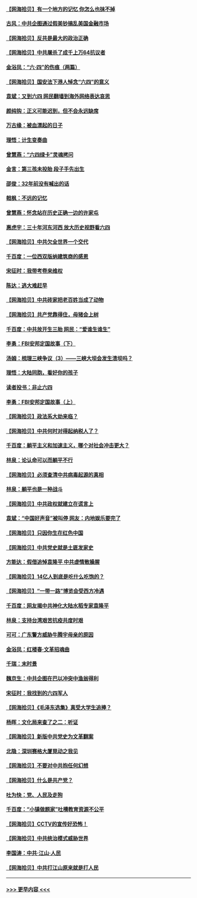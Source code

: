 #### [【网海拾贝】有一个地方的记忆 你怎么也抹不掉](../pages/nsc993/n13009802.md?t=06100002) 
#### [古风：中共企图通过假美钞搞乱美国金融市场](../pages/nsc993/n13009626.md?t=06100002) 
#### [【网海拾贝】反共是最大的政治正确](../pages/nsc993/n13007051.md?t=06100002) 
#### [【网海拾贝】中共屠杀了成千上万64抗议者](../pages/nsc993/n13002713.md?t=06100002) 
#### [金浴凤：“六·四”的伤痕（两篇）](../pages/nsc993/n13001719.md?t=06100002) 
#### [【网海拾贝】国安法下港人悼念“六四”的意义](../pages/nsc993/n13001039.md?t=06100002) 
#### [袁斌：又到六四 网民翻墙到海外网络表达哀思](../pages/nsc993/n13000995.md?t=06100002) 
#### [颜纯钩：正义可能迟到，但不会永远缺席](../pages/nsc993/n13000920.md?t=06100002) 
#### [万古缘：被血漂起的日子](../pages/nsc993/n13000914.md?t=06100002) 
#### [理悟：计生变奏曲](../pages/nsc993/n13000414.md?t=06100002) 
#### [曾慧燕：“六四绿卡”灵魂拷问](../pages/nsc993/n13000277.md?t=06100002) 
#### [金言：第三孩未投胎 段子手先出生](../pages/nsc993/n13000215.md?t=06100002) 
#### [邵俊：32年前没有喊出的话](../pages/nsc993/n13000181.md?t=06100002) 
#### [戟枫：不远的记忆](../pages/nsc993/n13000121.md?t=06100002) 
#### [曾慧燕：怀念站在历史正确一边的许家屯](../pages/nsc993/n13000073.md?t=06100002) 
#### [惠虎宇：三十年河东河西 放大历史视野看六四](../pages/nsc993/n13000018.md?t=06100002) 
#### [【网海拾贝】中共欠全世界一个交代](../pages/nsc993/n12998706.md?t=06100002) 
#### [千百度：一位西双版纳建筑商的感恩](../pages/nsc993/n12998487.md?t=06100002) 
#### [宋征时：我带考卷来维权](../pages/nsc993/n12994088.md?t=06100002) 
#### [陈达：逃大难赶早](../pages/nsc993/n12993569.md?t=06100002) 
#### [【网海拾贝】中共砖家把老百姓当成了动物](../pages/nsc993/n12993483.md?t=06100002) 
#### [【网海拾贝】共产党靠得住，母猪会上树](../pages/nsc993/n12990730.md?t=06100002) 
#### [千百度：中共放开生三胎 网民：“爱谁生谁生”](../pages/nsc993/n12990644.md?t=06100002) 
#### [李勇：FBI安邦定国故事（下）](../pages/nsc993/n12987854.md?t=06100002) 
#### [汤姆：梳理三峡争议（3）——三峡大坝会发生溃坝吗？](../pages/nsc993/n12989806.md?t=06100002) 
#### [理悟：大陆同胞，看好你的孩子](../pages/nsc993/n12989778.md?t=06100002) 
#### [读者投书：非止六四](../pages/nsc993/n12989673.md?t=06100002) 
#### [李勇：FBI安邦定国故事（上）](../pages/nsc993/n12987749.md?t=06100002) 
#### [【网海拾贝】政法系大劫来临？](../pages/nsc993/n12987596.md?t=06100002) 
#### [【网海拾贝】中共何时对得起纳税人了？](../pages/nsc993/n12985578.md?t=06100002) 
#### [千百度：躺平主义和加速主义，哪个对社会冲击更大？](../pages/nsc993/n12985512.md?t=06100002) 
#### [林泉：论认命可以而躺平不行](../pages/nsc993/n12985505.md?t=06100002) 
#### [【网海拾贝】必须查清中共病毒起源的真相](../pages/nsc993/n12984276.md?t=06100002) 
#### [林泉：躺平也是一种战斗](../pages/nsc993/n12984194.md?t=06100002) 
#### [【网海拾贝】中共政权就建立在谎言上](../pages/nsc993/n12981880.md?t=06100002) 
#### [袁斌：“中国好声音”被叫停 网友：内地娱乐要完了](../pages/nsc993/n12981826.md?t=06100002) 
#### [【网海拾贝】只因你生在红色中国](../pages/nsc993/n12979096.md?t=06100002) 
#### [【网海拾贝】中共党史就是土匪发家史](../pages/nsc993/n12976478.md?t=06100002) 
#### [方能达：假借追悼袁隆平 中共虚情散臊腥](../pages/nsc993/n12976396.md?t=06100002) 
#### [【网海拾贝】14亿人到底是吃什么吃饱的？](../pages/nsc993/n12974125.md?t=06100002) 
#### [【网海拾贝】“一带一路”博览会受西方冷遇](../pages/nsc993/n12971787.md?t=06100002) 
#### [千百度：网友揭中共神化大陆水稻专家袁隆平](../pages/nsc993/n12971733.md?t=06100002) 
#### [林泉：支持台湾艰苦抗疫共度时艰](../pages/nsc993/n12971350.md?t=06100002) 
#### [可可：广东警方威胁牛腾宇母亲的原因](../pages/nsc993/n12971100.md?t=06100002) 
#### [金浴凤：红楼春·文革招魂曲](../pages/nsc993/n12970354.md?t=06100002) 
#### [千瑞：末时景](../pages/nsc993/n12970337.md?t=06100002) 
#### [魏京生：中共企图在巴以冲突中渔翁得利](../pages/nsc993/n12970286.md?t=06100002) 
#### [宋征时：我找到的六四军人](../pages/nsc993/n12970213.md?t=06100002) 
#### [【网海拾贝】《毛泽东选集》真受大学生追捧？](../pages/nsc993/n12968779.md?t=06100002) 
#### [杨晖：文化局来查了之二：听证](../pages/nsc993/n12966528.md?t=06100002) 
#### [【网海拾贝】新版中共党史为文革翻案](../pages/nsc993/n12967526.md?t=06100002) 
#### [北隐：深圳赛格大厦晃动之我见](../pages/nsc993/n12967393.md?t=06100002) 
#### [【网海拾贝】不要对中共抱任何幻想](../pages/nsc993/n12965222.md?t=06100002) 
#### [【网海拾贝】什么是共产党？](../pages/nsc993/n12962781.md?t=06100002) 
#### [吐为快：党、人民及走狗](../pages/nsc993/n12962747.md?t=06100002) 
#### [千百度：“小镇做题家”吐槽教育资源不公平](../pages/nsc993/n12962705.md?t=06100002) 
#### [【网海拾贝】CCTV的宣传好恐怖！](../pages/nsc993/n12959984.md?t=06100002) 
#### [【网海拾贝】中共统治模式威胁世界](../pages/nsc993/n12957622.md?t=06100002) 
#### [李国涛：中共‧江山‧人民](../pages/nsc993/n12957502.md?t=06100002) 
#### [【网海拾贝】中共打江山原来就是打人民](../pages/nsc993/n12954345.md?t=06100002) 

----
#### [ >>> 更早内容 <<< ](../indexes/nsc993-earlier.md)
